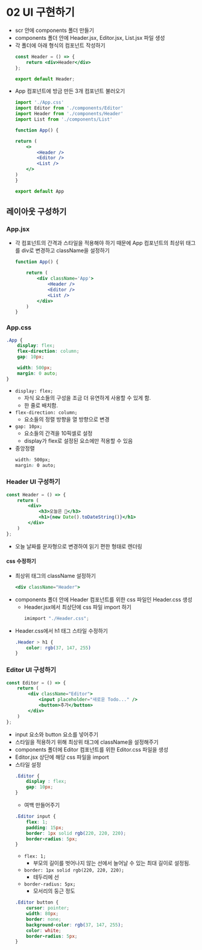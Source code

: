 # 02 UI 구현하기
- scr 안에 components 폴더 만들기
- components 폴더 안에 Header.jsx, Editor.jsx, List.jsx 파일 생성
- 각 폴더에 아래 형식의 컴포넌트 작성하기
    ```jsx
    const Header = () => {
        return <div>Header</div>
    };

    export default Header;
    ```
- App 컴포넌트에 방금 만든 3개 컴포넌트 불러오기
    ```jsx
    import './App.css'
    import Editor from './components/Editor'
    import Header from './components/Header'
    import List from './components/List'

    function App() {

    return (
        <>
            <Header />
            <Editor />
            <List />
        </>
    )
    }

    export default App
    ```
## 레이아웃 구성하기
### App.jsx
- 각 컴포넌트의 간격과 스타일을 적용해야 하기 때문에 App 컴포넌트의 최상위 태그를 div로 변경하고 className을 설정하기
    ```jsx
    function App() {

        return (
            <div className='App'>
                <Header />
                <Editor />
                <List />
            </div>
        )
    }
    ```
### App.css
```css
.App {
    display: flex;
    flex-direction: column;
    gap: 10px;

    width: 500px;
    margin: 0 auto;
}
```
- `display: flex;` 
    - 자식 요소들의 구성을 조금 더 유연하게 사용할 수 있게 함.
    - 한 줄로 배치함.
- `flex-direction: column;`
    - 요소들의 정렬 방향을 열 방향으로 변경
- `gap: 10px;`
    - 요소들의 간격을 10픽셀로 설정
    - display가 flex로 설정된 요소에만 적용할 수 있음
- 중앙정렬
    ```css
    width: 500px;
    margin: 0 auto;
    ```
### Header UI 구성하기
```jsx
const Header = () => {
    return (
        <div>
            <h3>오늘은 📆</h3>
            <h1>{new Date().toDateString()}</h1>
        </div>
    )
};
```
- 오늘 날짜를 문자형으로 변경하여 읽기 편한 형태로 렌더링
#### css 수정하기
- 최상위 태그의 className 설정하기
    ```jsx
    <div className="Header">
    ```
- components 폴더 안에 Header 컴포넌트를 위한 css 파일인 Header.css 생성
    - Header.jsx에서 최상단에 css 파일 import 하기
        ```jsx
        imimport "./Header.css";
        ```
- Header.css에서 h1 태그 스타일 수정하기
    ```css
    .Header > h1 {
        color: rgb(37, 147, 255)
    }
    ```
### Editor UI 구성하기
```jsx
const Editor = () => {
    return (
        <div className="Editor">
            <input placeholder="새로운 Todo..." />
            <button>추가</button>
        </div>
    )
};
```
- input 요소와 button 요소를 넣어주기
- 스타일을 적용하기 위해 최상위 태그에 className을 설정해주기
- components 폴더에 Editor 컴포넌트를 위한 Editor.css 파일을 생성
- Editor.jsx 상단에 해당 css 파일을 import
- 스타일 설정
    ```css
    .Editor {
        display : flex;
        gap: 10px;
    }
    ```
    - 여백 만들어주기 
    ```css
    .Editor input {
        flex: 1;
        padding: 15px;
        border: 1px solid rgb(220, 220, 220);
        border-radius: 5px;
    }
    ```
    - `flex: 1;`
        - 부모의 길이를 벗어나지 않는 선에서 늘어날 수 있는 최대 길이로 설정됨.
    - `border: 1px solid rgb(220, 220, 220);`
        - 테두리에 선
    - `border-radius: 5px;`
        - 모서리의 둥근 정도
    ```css
    .Editor button {
        cursor: pointer;
        width: 80px;
        border: none;
        background-color: rgb(37, 147, 255);
        color: white;
        border-radius: 5px;
    }
    ```
    